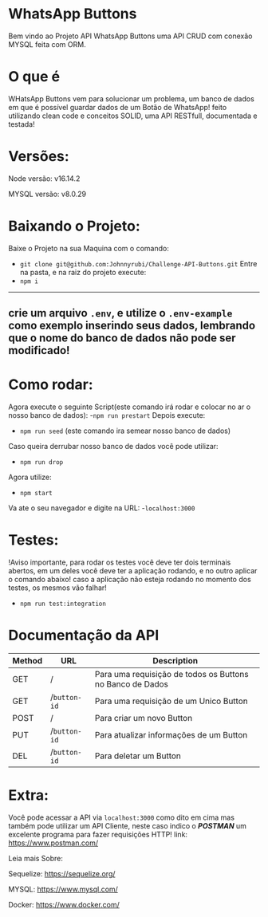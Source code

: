# WhatsApp Buttons

Bem vindo ao Projeto API WhatsApp Buttons uma API CRUD com conexão MYSQL feita com ORM.

# O que é

WHatsApp Buttons vem para solucionar um problema, um banco de dados em que é possível guardar dados de um Botão de WhatsApp!
feito utilizando clean code e conceitos SOLID, uma API RESTfull, documentada e testada!

# Versões:
Node versão: v16.14.2

MYSQL versão: v8.0.29 


# Baixando o Projeto:
Baixe o Projeto na sua Maquina com o comando:
   - `git clone git@github.com:Johnnyrubi/Challenge-API-Buttons.git`
Entre na pasta, e na raiz do projeto execute:
  - `npm i`


----
crie um arquivo `.env`, e utilize o `.env-example` como exemplo inserindo seus dados, 
lembrando que o nome do banco de dados não pode ser modificado!
---


# Como rodar:
Agora execute o seguinte Script(este comando irá rodar e colocar no ar o nosso banco de dados):
    -`npm run prestart`
Depois execute:
  - `npm run seed`
(este comando ira semear nosso banco de dados)

Caso queira derrubar nosso banco de dados você pode utilizar:
   - `npm run drop`

Agora utilize:
 - `npm start`

Va ate o seu navegador e digite na URL:
  -`localhost:3000`

# Testes:
!Aviso importante, para rodar os testes você deve ter dois terminais abertos, em um deles você deve ter a aplicação rodando, e no outro aplicar o comando abaixo!
caso a aplicação não esteja rodando no momento dos testes, os mesmos vão falhar!
- `npm run test:integration`

# Documentação da API

| Method | URL | Description |
| ------ | --- | ----------- |
| GET   | / | Para uma requisição de todos os Buttons no Banco de Dados |
| GET   | /`button-id` | Para uma requisição de um Unico Button |
| POST  | / | Para criar um novo Button |
| PUT   | /`button-id` | Para atualizar informações de um Button |
| DEL   | /`button-id` | Para deletar um Button |

# Extra:
Você pode acessar a API via `localhost:3000` como dito em cima mas também pode 
utilizar um API Cliente, neste caso indico o ***POSTMAN*** um excelente programa para fazer requisições HTTP!
link: https://www.postman.com/

Leia mais Sobre:

Sequelize: https://sequelize.org/

MYSQL: https://www.mysql.com/

Docker: https://www.docker.com/
